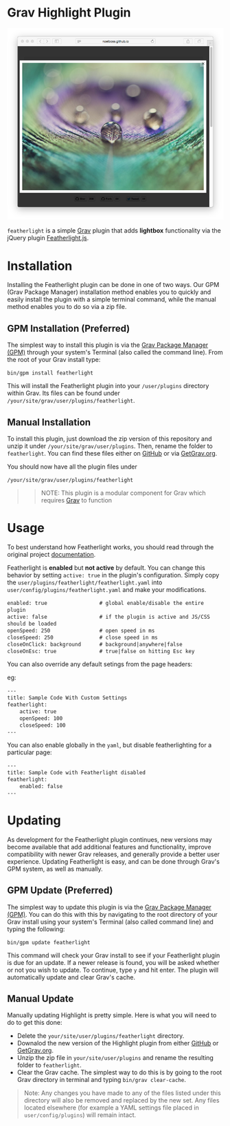 # Grav Highlight Plugin

![Featherlight](assets/featherlight.png)

`featherlight` is a simple [Grav](http://github.com/getgrav/grav) plugin that adds **lightbox** functionality via the jQuery plugin [Featherlight.js](http://noelboss.github.io/featherlight/).

# Installation

Installing the Featherlight plugin can be done in one of two ways. Our GPM (Grav Package Manager) installation method enables you to quickly and easily install the plugin with a simple terminal command, while the manual method enables you to do so via a zip file.

## GPM Installation (Preferred)

The simplest way to install this plugin is via the [Grav Package Manager (GPM)](http://learn.getgrav.org/advanced/grav-gpm) through your system's Terminal (also called the command line).  From the root of your Grav install type:

    bin/gpm install featherlight

This will install the Featherlight plugin into your `/user/plugins` directory within Grav. Its files can be found under `/your/site/grav/user/plugins/featherlight`.

## Manual Installation

To install this plugin, just download the zip version of this repository and unzip it under `/your/site/grav/user/plugins`. Then, rename the folder to `featherlight`. You can find these files either on [GitHub](https://github.com/getgrav/grav-plugin-featherlight) or via [GetGrav.org](http://getgrav.org/downloads/plugins#extras).

You should now have all the plugin files under

    /your/site/grav/user/plugins/featherlight

>> NOTE: This plugin is a modular component for Grav which requires [Grav](http://github.com/getgrav/grav) to function

# Usage

To best understand how Featherlight works, you should read through the original project [documentation](https://github.com/noelboss/featherlight/#installation).

Featherlight is **enabled** but **not active** by default.  You can change this behavior by setting `active: true` in the plugin's configuration.  Simply copy the `user/plugins/featherlight/featherlight.yaml` into `user/config/plugins/featherlight.yaml` and make your modifications.

```
enabled: true                 # global enable/disable the entire plugin
active: false                 # if the plugin is active and JS/CSS should be loaded
openSpeed: 250                # open speed in ms
closeSpeed: 250               # close speed in ms
closeOnClick: background      # background|anywhere|false
closeOnEsc: true              # true|false on hitting Esc key
```

You can also override any default setings from the page headers:

eg:

    ---
    title: Sample Code With Custom Settings
    featherlight:
        active: true
        openSpeed: 100
        closeSpeed: 100
    ---


You can also enable globally in the `yaml`, but disable featherlighting for a particular page:

    ---
    title: Sample Code with Featherlight disabled
    featherlight:
        enabled: false
    ---

# Updating

As development for the Featherlight plugin continues, new versions may become available that add additional features and functionality, improve compatibility with newer Grav releases, and generally provide a better user experience. Updating Featherlight is easy, and can be done through Grav's GPM system, as well as manually.

## GPM Update (Preferred)

The simplest way to update this plugin is via the [Grav Package Manager (GPM)](http://learn.getgrav.org/advanced/grav-gpm). You can do this with this by navigating to the root directory of your Grav install using your system's Terminal (also called command line) and typing the following:

    bin/gpm update featherlight

This command will check your Grav install to see if your Featherlight plugin is due for an update. If a newer release is found, you will be asked whether or not you wish to update. To continue, type `y` and hit enter. The plugin will automatically update and clear Grav's cache.

## Manual Update

Manually updating Highlight is pretty simple. Here is what you will need to do to get this done:

* Delete the `your/site/user/plugins/featherlight` directory.
* Downalod the new version of the Highlight plugin from either [GitHub](https://github.com/getgrav/grav-plugin-featherlight) or [GetGrav.org](http://getgrav.org/downloads/plugins#extras).
* Unzip the zip file in `your/site/user/plugins` and rename the resulting folder to `featherlight`.
* Clear the Grav cache. The simplest way to do this is by going to the root Grav directory in terminal and typing `bin/grav clear-cache`.

> Note: Any changes you have made to any of the files listed under this directory will also be removed and replaced by the new set. Any files located elsewhere (for example a YAML settings file placed in `user/config/plugins`) will remain intact.
